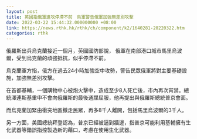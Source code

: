 ```yaml
---
layout: post
title: 英國指俄軍進攻停滯不前　烏軍警告俄軍加強無差別攻擊
date: 2022-03-22 15:44:32.000000000 +08:00
link: https://news.rthk.hk/rthk/ch/component/k2/1640281-20220322.htm
categories: rthk
---
```


俄羅斯出兵烏克蘭接近一個月，英國國防部說， 俄軍在南部港口城市馬里烏波爾，受到烏克蘭的頑強抵抗，似乎停滯不前。

烏克蘭軍方指，俄方在過去24小時加強空中攻勢，警告民眾俄軍將對主要基礎設施，加強無差別攻擊。

在首都基輔，一個購物中心被炮火擊中，造成至少8人死亡後，市內再次宵禁。總統澤連斯基重申不會向俄羅斯的最後通牒屈服，他再提出與俄羅斯總統普京會面。

而烏克蘭加緊由衝突地區撤走民眾，再多8千人離開，包括馬里烏波爾的3千人。

另一方面，美國總統拜登認為，普京已經被逼到牆邊，指普京可能利用基輔擁有生化武器等錯誤指控製造新的藉口，考慮在使用生化武器。
